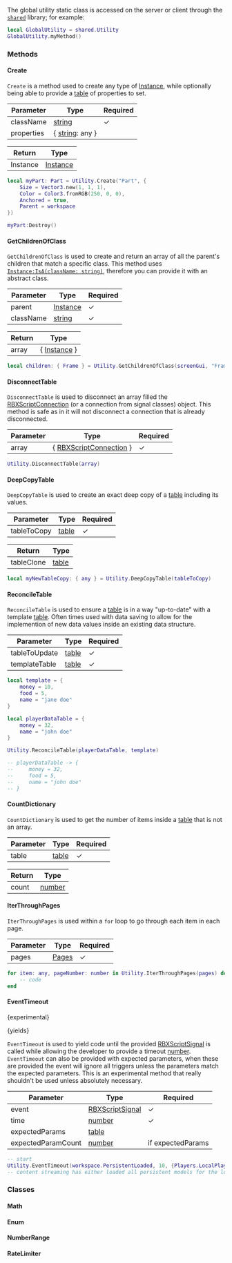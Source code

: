 [RBXScriptConnection]: https://create.roblox.com/docs/reference/engine/datatypes/RBXScriptConnection
[number]: https://create.roblox.com/docs/scripting/luau/numbers
[boolean]: https://create.roblox.com/docs/scripting/luau/booleans
[table]: https://create.roblox.com/docs/scripting/luau/tables
[string]: https://create.roblox.com/docs/scripting/luau/strings
[Instance]: https://create.roblox.com/docs/reference/engine/classes/Instance
[NumberRangeClass]: site23/developer/numberrange.md
[RBXScriptSignal]: https://create.roblox.com/docs/reference/engine/datatypes/RBXScriptSignal 

The global utility static class is accessed on the server or client through the [`shared`](https://create.roblox.com/docs/reference/engine/globals/RobloxGlobals#shared) library; for example:
```lua
local GlobalUtility = shared.Utility
GlobalUtility.myMethod()
```

### Methods
#### Create
`Create` is a method used to create any type of [Instance], while optionally being able to provide a [table] of properties to set.

| Parameter | Type | Required |
| - | - | - |
| className | [string] | ✓ |
| properties | { [string]: any } |  |

| Return | Type |
| - | - |
| Instance | [Instance] |

```lua
local myPart: Part = Utility.Create("Part", {
    Size = Vector3.new(1, 1, 1),
    Color = Color3.fromRGB(250, 0, 0),
    Anchored = true,
    Parent = workspace
})

myPart:Destroy()
```

#### GetChildrenOfClass
`GetChildrenOfClass` is used to create and return an array of all the parent's children that match a specific class. This method uses [`Instance:IsA(className: string)`](https://create.roblox.com/docs/reference/engine/classes/Instance#IsA), therefore you can provide it with an abstract class.

| Parameter | Type | Required |
| - | - | - |
| parent | [Instance] | ✓ |
| className | [string] | ✓ |

| Return | Type |
| - | - |
| array | { [Instance] } |

```lua
local children: { Frame } = Utility.GetChildrenOfClass(screenGui, "Frame")
```

#### DisconnectTable
`DisconnectTable` is used to disconnect an array filled the [RBXScriptConnection] (or a connection from signal classes) object. This method is safe as in it will not disconnect a connection that is already disconnected.

| Parameter | Type | Required |
| - | - | - |
| array | { [RBXScriptConnection] } | ✓ |

```lua
Utility.DisconnectTable(array)
```

#### DeepCopyTable
`DeepCopyTable` is used to create an exact deep copy of a [table] including its values.

| Parameter | Type | Required |
| - | - | - |
| tableToCopy | [table] | ✓ |

| Return | Type |
| - | - |
| tableClone | [table] |

```lua
local myNewTableCopy: { any } = Utility.DeepCopyTable(tableToCopy)
```

#### ReconcileTable
`ReconcileTable` is used to ensure a [table] is in a way "up-to-date" with a template [table]. Often times used with data saving to allow for the implemention of new data values inside an existing data structure.

| Parameter | Type | Required |
| - | - | - |
| tableToUpdate | [table] | ✓ |
| templateTable | [table] | ✓ |

```lua
local template = {
    money = 10,
    food = 5,
    name = "jane doe"
}

local playerDataTable = {
    money = 32,
    name = "john doe"
}

Utility.ReconcileTable(playerDataTable, template)

-- playerDataTable -> {
--     money = 32,
--     food = 5,
--     name = "john doe"
-- }
```

#### CountDictionary
`CountDictionary` is used to get the number of items inside a [table] that is not an array.

| Parameter | Type | Required |
| - | - | - |
| table | [table] | ✓ |

| Return | Type |
| - | - |
| count | [number] |

#### IterThroughPages
`IterThroughPages` is used within a `for` loop to go through each item in each page.

| Parameter | Type | Required |
| - | - | - |
| pages | [Pages](https://create.roblox.com/docs/reference/engine/classes/Pages) | ✓ |

```lua
for item: any, pageNumber: number in Utility.IterThroughPages(pages) do
    -- code
end
```

#### EventTimeout
{experimental}

{yields}

`EventTimeout` is used to yield code until the provided [RBXScriptSignal] is called while allowing the developer to provide a timeout [number]. `EventTimeout` can also be provided with expected parameters, when these are provided the event will ignore all triggers unless the parameters match the expected parameters. This is an experimental method that really shouldn't be used unless absolutely necessary.

| Parameter | Type | Required |
| - | - | - |
| event | [RBXScriptSignal] | ✓ |
| time | [number] | ✓ |
| expectedParams | [table] |  |
| expectedParamCount | [number] | if expectedParams |

```lua
-- start
Utility.EventTimeout(workspace.PersistentLoaded, 10, {Players.LocalPlayer}, 1)
-- content streaming has either loaded all persistent models for the local player or 10 seconds has passed
```

### Classes
#### Math

#### Enum

#### NumberRange

#### RateLimiter